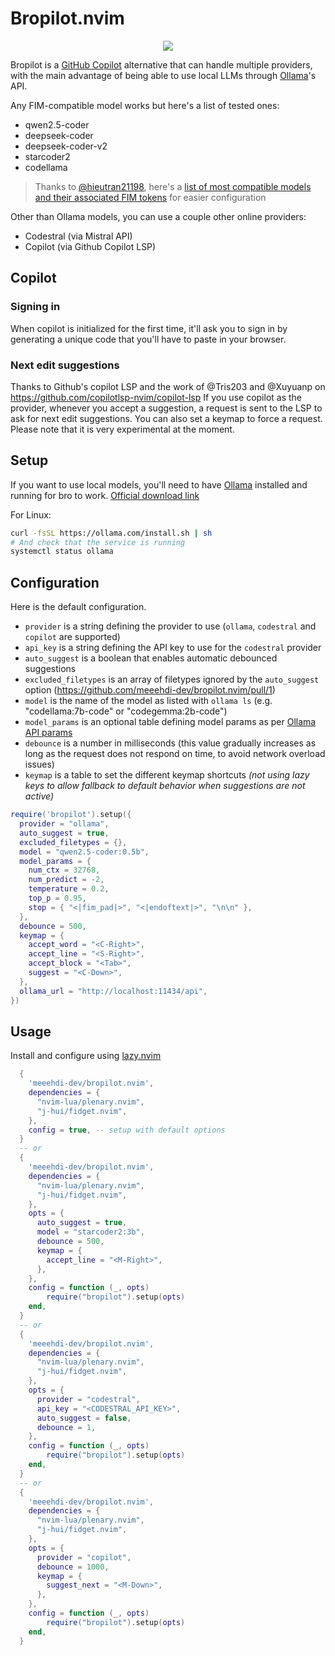 # Bropilot.nvim

<p align="center">
  <img src="https://github.com/meeehdi-dev/bropilot.nvim/assets/3422399/3a576c3d-7215-46cc-bfd5-150f33986996" />
</p>

Bropilot is a [GitHub Copilot](https://github.com/github/copilot.vim) alternative that can handle multiple providers, with the main advantage of being able to use local LLMs through [Ollama](https://ollama.com/)'s API.

Any FIM-compatible model works but here's a list of tested ones:
- qwen2.5-coder
- deepseek-coder
- deepseek-coder-v2
- starcoder2
- codellama

> Thanks to [@hieutran21198](https://github.com/hieutran21198), here's a [list of most compatible models and their associated FIM tokens](https://github.com/hieutran21198/ai-agent-models) for easier configuration

Other than Ollama models, you can use a couple other online providers:
- Codestral (via Mistral API)
- Copilot (via Github Copilot LSP)

## Copilot

### Signing in

When copilot is initialized for the first time, it'll ask you to sign in by generating a unique code that you'll have to paste in your browser.

### Next edit suggestions

Thanks to Github's copilot LSP and the work of @Tris203 and @Xuyuanp on https://github.com/copilotlsp-nvim/copilot-lsp
If you use copilot as the provider, whenever you accept a suggestion, a request is sent to the LSP to ask for next edit suggestions.
You can also set a keymap to force a request.
Please note that it is very experimental at the moment.

## Setup

If you want to use local models, you'll need to have [Ollama](https://ollama.com/) installed and running for bro to work.
[Official download link](https://ollama.com/download)

For Linux:
```sh
curl -fsSL https://ollama.com/install.sh | sh
# And check that the service is running
systemctl status ollama
```

## Configuration

Here is the default configuration.

- `provider` is a string defining the provider to use (`ollama`, `codestral` and `copilot` are supported)
- `api_key` is a string defining the API key to use for the `codestral` provider
- `auto_suggest` is a boolean that enables automatic debounced suggestions
- `excluded_filetypes` is an array of filetypes ignored by the `auto_suggest` option (https://github.com/meeehdi-dev/bropilot.nvim/pull/1)
- `model` is the name of the model as listed with `ollama ls` (e.g. "codellama:7b-code" or "codegemma:2b-code")
- `model_params` is an optional table defining model params as per [Ollama API params](https://github.com/ollama/ollama/blob/main/docs/modelfile.md#valid-parameters-and-values)
- `debounce` is a number in milliseconds (this value gradually increases as long as the request does not respond on time, to avoid network overload issues)
- `keymap` is a table to set the different keymap shortcuts *(not using lazy keys to allow fallback to default behavior when suggestions are not active)*

```lua
require('bropilot').setup({
  provider = "ollama",
  auto_suggest = true,
  excluded_filetypes = {},
  model = "qwen2.5-coder:0.5b",
  model_params = {
    num_ctx = 32768,
    num_predict = -2,
    temperature = 0.2,
    top_p = 0.95,
    stop = { "<|fim_pad|>", "<|endoftext|>", "\n\n" },
  },
  debounce = 500,
  keymap = {
    accept_word = "<C-Right>",
    accept_line = "<S-Right>",
    accept_block = "<Tab>",
    suggest = "<C-Down>",
  },
  ollama_url = "http://localhost:11434/api",
})
```

## Usage

Install and configure using [lazy.nvim](https://github.com/folke/lazy.nvim)
```lua
  {
    'meeehdi-dev/bropilot.nvim',
    dependencies = {
      "nvim-lua/plenary.nvim",
      "j-hui/fidget.nvim",
    },
    config = true, -- setup with default options
  }
  -- or
  {
    'meeehdi-dev/bropilot.nvim',
    dependencies = {
      "nvim-lua/plenary.nvim",
      "j-hui/fidget.nvim",
    },
    opts = {
      auto_suggest = true,
      model = "starcoder2:3b",
      debounce = 500,
      keymap = {
        accept_line = "<M-Right>",
      },
    },
    config = function (_, opts)
        require("bropilot").setup(opts)
    end,
  }
  -- or
  {
    'meeehdi-dev/bropilot.nvim',
    dependencies = {
      "nvim-lua/plenary.nvim",
      "j-hui/fidget.nvim",
    },
    opts = {
      provider = "codestral",
      api_key = "<CODESTRAL_API_KEY>",
      auto_suggest = false,
      debounce = 1,
    },
    config = function (_, opts)
        require("bropilot").setup(opts)
    end,
  }
  -- or
  {
    'meeehdi-dev/bropilot.nvim',
    dependencies = {
      "nvim-lua/plenary.nvim",
      "j-hui/fidget.nvim",
    },
    opts = {
      provider = "copilot",
      debounce = 1000,
      keymap = {
        suggest_next = "<M-Down>",
      },
    },
    config = function (_, opts)
        require("bropilot").setup(opts)
    end,
  }
```
